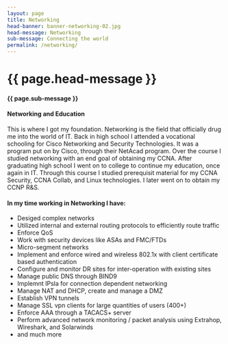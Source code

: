 ```yaml
---
layout: page
title: Networking
head-banner: banner-networking-02.jpg
head-message: Networking
sub-message: Connecting the world
permalink: /networking/
---
```



<style media="screen">
  .hero-img {
    background-image: url("{{ site.baseurl }}/img/{{ page.head-banner }}");
  }
</style>


<div class="page-banner">
  <div class="hero-img"></div>
  <div class="hero-text">
    <h1> {{ page.head-message }}</h1>
    <h4>{{ page.sub-message }}</h4>
  </div>
</div>


<div class="page-half">
  <div class="page-half-1">
    <h4>Networking and Education</h4>
    <p>This is where I got my foundation. Networking is the field that officially drug me into the world of IT. Back in high school I attended a vocational schooling for Cisco Networking and Security Technologies. It was a program put on by Cisco, through their NetAcad program. Over the course I studied networking with an end goal of obtaining my CCNA. After graduating high school I went on to college to continue my education, once again in IT. Through this course I studied prerequisit material for my CCNA Security, CCNA Collab, and Linux technologies. I later went on to obtain my CCNP R&S.</p>
  </div>

  <div class="page-half-2">
    <h4>In my time working in Networking I have:</h4>
    <ul class="dots">
      <li>Desiged complex networks</li>
      <li>Utilized internal and external routing protocols to efficiently route traffic</li>
      <li>Enforce QoS</li>
      <li>Work with security devices like ASAs and FMC/FTDs</li>
      <li>Micro-segment networks</li>
      <li>Implement and enforce wired and wireless 802.1x with client certificate based authentication</li>
      <li>Configure and monitor DR sites for inter-operation with existing sites</li>
      <li>Manage public DNS through BIND9</li>
      <li>Implemnt IPsla for connection dependent networking</li>
      <li>Manage NAT and DHCP, create and manage a DMZ</li>
      <li>Establish VPN tunnels</li>
      <li>Manage SSL vpn clients for large quantities of users (400+)</li>
      <li>Enforce AAA through a TACACS+ server</li>
      <li>Perform advanced network monitoring / packet analysis using Extrahop, Wireshark, and Solarwinds</li>
      <li>and much more</li>
    </ul>
  </div>
</div>
